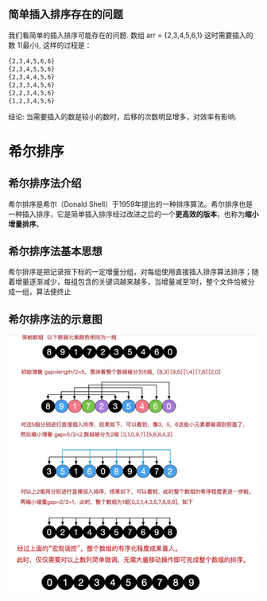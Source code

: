 #
## 简单插入排序存在的问题

我们看简单的插入排序可能存在的问题. 
数组 arr = {2,3,4,5,6,1} 这时需要插入的数 1(最小), 这样的过程是：
```
{2,3,4,5,6,6}
{2,3,4,5,5,6}
{2,3,4,4,5,6}
{2,3,3,4,5,6}
{2,2,3,4,5,6}
{1,2,3,4,5,6}
```
结论: 当需要插入的数是较小的数时，后移的次数明显增多，对效率有影响.


# 希尔排序
## 希尔排序法介绍

希尔排序是希尔（Donald Shell）于1959年提出的一种排序算法。希尔排序也是一种插入排序，它是简单插入排序经过改进之后的一个**更高效的版本**，也称为**缩小增量排序**。

## 希尔排序法基本思想

希尔排序是把记录按下标的一定增量分组，对每组使用直接插入排序算法排序；随着增量逐渐减少，每组包含的关键词越来越多，当增量减至1时，整个文件恰被分成一组，算法便终止

## 希尔排序法的示意图
![img](../img/QQ截图20210222105959.png)
![img](../img/QQ截图20210222105969.png)










